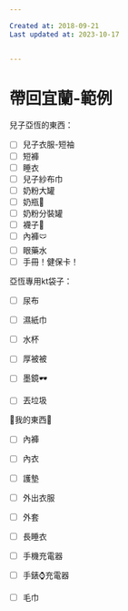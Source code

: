 ```yaml
---

Created at: 2018-09-21
Last updated at: 2023-10-17


---
```


# 帶回宜蘭-範例


兒子亞恆的東西：

- [ ] 兒子衣服-短袖
- [ ] 短褲
- [ ] 睡衣
- [ ] 兒子紗布巾
- [ ] 奶粉大罐
- [ ] 奶瓶🍼
- [ ] 奶粉分裝罐
- [ ] 襪子🧦
- [ ] 內褲🩲
- [ ] 眼藥水
- [ ] 手冊！健保卡！

亞恆專用kt袋子：

- [ ] 尿布
- [ ] 濕紙巾
- [ ] 水杯
- [ ] 厚被被
- [ ] 墨鏡🕶️
	

- [ ] 丟垃圾

🥨我的東西🥨

- [ ] 內褲
- [ ] 內衣
- [ ] 護墊
- [ ] 外出衣服
- [ ] 外套
- [ ] 長睡衣
- [ ] 手機充電器
- [ ] 手錶⌚️充電器
- [ ] 毛巾

